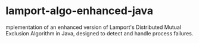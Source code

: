 # lamport-algo-enhanced-java
mplementation of an enhanced version of Lamport's Distributed Mutual Exclusion Algorithm in Java, designed to detect and handle process failures. 
